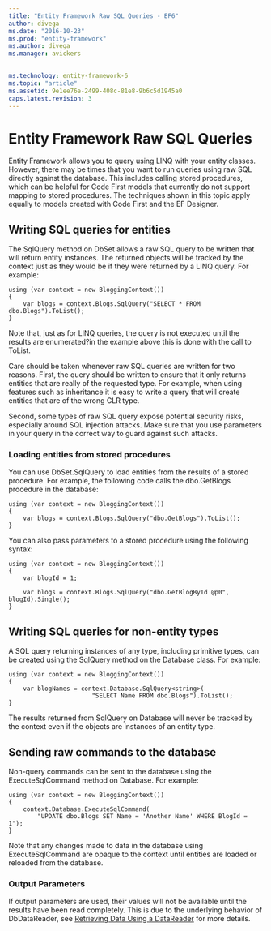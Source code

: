 ```yaml
---
title: "Entity Framework Raw SQL Queries - EF6"
author: divega
ms.date: "2016-10-23"
ms.prod: "entity-framework"
ms.author: divega
ms.manager: avickers
 

ms.technology: entity-framework-6
ms.topic: "article"
ms.assetid: 9e1ee76e-2499-408c-81e8-9b6c5d1945a0
caps.latest.revision: 3
---
```

# Entity Framework Raw SQL Queries
Entity Framework allows you to query using LINQ with your entity classes. However, there may be times that you want to run queries using raw SQL directly against the database. This includes calling stored procedures, which can be helpful for Code First models that currently do not support mapping to stored procedures. The techniques shown in this topic apply equally to models created with Code First and the EF Designer.  
  
## Writing SQL queries for entities  
  
The SqlQuery method on DbSet allows a raw SQL query to be written that will return entity instances. The returned objects will be tracked by the context just as they would be if they were returned by a LINQ query. For example:  
  
```  
using (var context = new BloggingContext()) 
{ 
    var blogs = context.Blogs.SqlQuery("SELECT * FROM dbo.Blogs").ToList(); 
}
```  
  
Note that, just as for LINQ queries, the query is not executed until the results are enumerated?in the example above this is done with the call to ToList.  
  
Care should be taken whenever raw SQL queries are written for two reasons. First, the query should be written to ensure that it only returns entities that are really of the requested type. For example, when using features such as inheritance it is easy to write a query that will create entities that are of the wrong CLR type.  
  
Second, some types of raw SQL query expose potential security risks, especially around SQL injection attacks. Make sure that you use parameters in your query in the correct way to guard against such attacks.  
  
### Loading entities from stored procedures  
  
You can use DbSet.SqlQuery to load entities from the results of a stored procedure. For example, the following code calls the dbo.GetBlogs procedure in the database:  
  
```  
using (var context = new BloggingContext()) 
{ 
    var blogs = context.Blogs.SqlQuery("dbo.GetBlogs").ToList(); 
}
```  
  
You can also pass parameters to a stored procedure using the following syntax:  
  
```  
using (var context = new BloggingContext()) 
{ 
    var blogId = 1; 
 
    var blogs = context.Blogs.SqlQuery("dbo.GetBlogById @p0", blogId).Single(); 
}
```  
  
## Writing SQL queries for non-entity types  
  
A SQL query returning instances of any type, including primitive types, can be created using the SqlQuery method on the Database class. For example:  
  
```  
using (var context = new BloggingContext()) 
{ 
    var blogNames = context.Database.SqlQuery<string>( 
                       "SELECT Name FROM dbo.Blogs").ToList(); 
}
```  
  
The results returned from SqlQuery on Database will never be tracked by the context even if the objects are instances of an entity type.  
  
## Sending raw commands to the database  
  
Non-query commands can be sent to the database using the ExecuteSqlCommand method on Database. For example:  
  
```  
using (var context = new BloggingContext()) 
{ 
    context.Database.ExecuteSqlCommand( 
        "UPDATE dbo.Blogs SET Name = 'Another Name' WHERE BlogId = 1"); 
}
```  
  
Note that any changes made to data in the database using ExecuteSqlCommand are opaque to the context until entities are loaded or reloaded from the database.  
  
### Output Parameters  
  
If output parameters are used, their values will not be available until the results have been read completely. This is due to the underlying behavior of DbDataReader, see [Retrieving Data Using a DataReader](http://go.microsoft.com/fwlink/?LinkID=398589) for more details.  
  